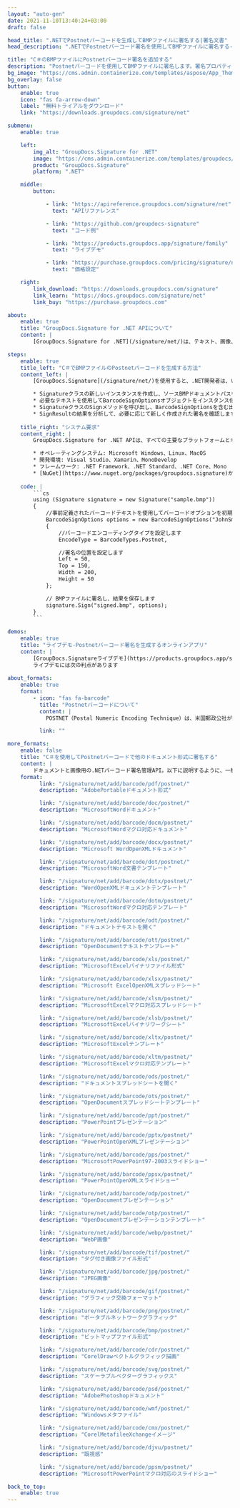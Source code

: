 ```yaml
---
layout: "auto-gen"
date: 2021-11-10T13:40:24+03:00
draft: false

head_title: ".NETでPostnetバーコードを生成してBMPファイルに署名する|署名文書"
head_description: ".NETでPostnetバーコード署名を使用してBMPファイルに署名する-人気のあるビジネスドキュメントや画像ファイル形式にバーコードを追加します."

title: "C＃のBMPファイルにPostnetバーコード署名を追加する"
description: "Postnetバーコードを使用してBMPファイルに署名します。署名プロパティを操作し、ニーズに合ったドキュメント内で高度な署名オプションを設定します."
bg_image: "https://cms.admin.containerize.com/templates/aspose/App_Themes/V3/images/bg/header1.png"
bg_overlay: false
button:
    enable: true
    icon: "fas fa-arrow-down"
    label: "無料トライアルをダウンロード"
    link: "https://downloads.groupdocs.com/signature/net"

submenu:
    enable: true

    left:
        img_alt: "GroupDocs.Signature for .NET"
        image: "https://cms.admin.containerize.com/templates/groupdocs/images/product-logos/90x90-noborder/groupdocs-signature-net.png"
        product: "GroupDocs.Signature"
        platform: ".NET"

    middle:
        button:

            - link: "https://apireference.groupdocs.com/signature/net"
              text: "APIリファレンス"

            - link: "https://github.com/groupdocs-signature"
              text: "コード例"

            - link: "https://products.groupdocs.app/signature/family"
              text: "ライブデモ"

            - link: "https://purchase.groupdocs.com/pricing/signature/net"
              text: "価格設定"

    right:
        link_download: "https://downloads.groupdocs.com/signature"
        link_learn: "https://docs.groupdocs.com/signature/net"
        link_buy: "https://purchase.groupdocs.com"

about:
    enable: true
    title: "GroupDocs.Signature for .NET APIについて"
    content: |
        [GroupDocs.Signature for .NET](/signature/net/)は、テキスト、画像、バーコード、スタンプ、フォームフィールド、QRコード、メタデータなどのさまざまな署名タイプを使用してデジタルドキュメントに電子署名するネイティブ.NETAPIです。ユーザーは、PDF、Microsoft Word、Excelワークシート、PowerPointプレゼンテーション、Adobe Photoshop、メタファイル、および画像ファイル形式内のデジタル署名を追加、編集、検証、削除、および検索でき、必要に応じて署名プロパティをカスタマイズするための追加サポートがあります。

steps:
    enable: true
    title_left: "C＃でBMPファイルのPostnetバーコードを生成する方法"
    content_left: |
        [GroupDocs.Signature](/signature/net/)を使用すると、.NET開発者は、いくつかの簡単な手順を実行することで、アプリケーション内のBMPファイルにPostnetバーコードを簡単に追加できます。

        * Signatureクラスの新しいインスタンスを作成し、ソースBMPドキュメントパスをコンストラクターパラメーターとして渡します。
        * 必要なテキストを使用してBarcodeSignOptionsオブジェクトをインスタンス化し、EncodeTypeプロパティをPostnetに設定します。
        * SignatureクラスのSignメソッドを呼び出し、BarcodeSignOptionsを含む出力BMPファイル名を渡します。
        * SignResultの結果を分析して、必要に応じて新しく作成された署名を確認します。
        
    title_right: "システム要求"
    content_right: |
        GroupDocs.Signature for .NET APIは、すべての主要なプラットフォームとオペレーティングシステムでサポートされています。以下のコードを実行する前に、システムに次の前提条件がインストールされていることを確認してください。

        * オペレーティングシステム: Microsoft Windows、Linux、MacOS
        * 開発環境: Visual Studio、Xamarin、MonoDevelop
        * フレームワーク: .NET Framework、.NET Standard、.NET Core、Mono
        * [NuGet](https://www.nuget.org/packages/groupdocs.signature)からGroupDocs.Signaturefor.NETの最新バージョンをダウンロードします
        
    code: |
        ```cs
        using (Signature signature = new Signature("sample.bmp"))
        {
            //事前定義されたバーコードテキストを使用してバーコードオプションを初期化します
            BarcodeSignOptions options = new BarcodeSignOptions("JohnSmith")
            {
                //バーコードエンコーディングタイプを設定します
                EncodeType = BarcodeTypes.Postnet,

                //署名の位置を設定します
                Left = 50,
                Top = 150,
                Width = 200,
                Height = 50
            };

            // BMPファイルに署名し、結果を保存します 
            signature.Sign("signed.bmp", options);
        }
        ```
        
demos:
    enable: true
    title: "ライブデモ-Postnetバーコード署名を生成するオンラインアプリ"
    content: |
        [GroupDocs.Signatureライブデモ](https://products.groupdocs.app/signature/family)サイトにアクセスして、今すぐPostnetバーコードをBMPファイルに追加します。  
        ライブデモには次の利点があります
        
about_formats:
    enable: true
    format:
        - icon: "fas fa-barcode"
          title: "Postnetバーコードについて"
          content: |
            POSTNET（Postal Numeric Encoding Technique）は、米国郵政公社が郵便物の送付を支援するために使用するバーコード記号です。

          link: ""

more_formats:
    enable: false
    title: "C＃を使用してPostnetバーコードで他のドキュメント形式に署名する"
    content: |
        ドキュメントと画像用の.NETバーコード署名管理API。以下に説明するように、一般的なファイル形式のいくつかにバーコード署名を追加します。
    format: 
          link: "/signature/net/add/barcode/pdf/postnet/"
          description: "AdobePortableドキュメント形式"

          link: "/signature/net/add/barcode/doc/postnet/"
          description: "MicrosoftWordドキュメント"

          link: "/signature/net/add/barcode/docm/postnet/"
          description: "MicrosoftWordマクロ対応ドキュメント"

          link: "/signature/net/add/barcode/docx/postnet/"
          description: "Microsoft WordOpenXMLドキュメント"

          link: "/signature/net/add/barcode/dot/postnet/"
          description: "MicrosoftWord文書テンプレート"

          link: "/signature/net/add/barcode/dotx/postnet/"
          description: "WordOpenXMLドキュメントテンプレート"

          link: "/signature/net/add/barcode/dotm/postnet/"
          description: "MicrosoftWordマクロ対応テンプレート"       

          link: "/signature/net/add/barcode/odt/postnet/"
          description: "ドキュメントテキストを開く"

          link: "/signature/net/add/barcode/ott/postnet/"
          description: "OpenDocumentテキストテンプレート"

          link: "/signature/net/add/barcode/xls/postnet/"
          description: "MicrosoftExcelバイナリファイル形式"

          link: "/signature/net/add/barcode/xlsx/postnet/"
          description: "Microsoft ExcelOpenXMLスプレッドシート"

          link: "/signature/net/add/barcode/xlsm/postnet/"
          description: "MicrosoftExcelマクロ対応スプレッドシート"

          link: "/signature/net/add/barcode/xlsb/postnet/"
          description: "MicrosoftExcelバイナリワークシート"

          link: "/signature/net/add/barcode/xltx/postnet/"
          description: "MicrosoftExcelテンプレート"

          link: "/signature/net/add/barcode/xltm/postnet/"
          description: "MicrosoftExcelマクロ対応テンプレート"

          link: "/signature/net/add/barcode/ods/postnet/"
          description: "ドキュメントスプレッドシートを開く"

          link: "/signature/net/add/barcode/ots/postnet/"
          description: "OpenDocumentスプレッドシートテンプレート"

          link: "/signature/net/add/barcode/ppt/postnet/"
          description: "PowerPointプレゼンテーション"

          link: "/signature/net/add/barcode/pptx/postnet/"
          description: "PowerPointOpenXMLプレゼンテーション"

          link: "/signature/net/add/barcode/pps/postnet/"
          description: "MicrosoftPowerPoint97-2003スライドショー"

          link: "/signature/net/add/barcode/ppsx/postnet/"
          description: "PowerPointOpenXMLスライドショー"                              

          link: "/signature/net/add/barcode/odp/postnet/"
          description: "OpenDocumentプレゼンテーション"

          link: "/signature/net/add/barcode/otp/postnet/"
          description: "OpenDocumentプレゼンテーションテンプレート"

          link: "/signature/net/add/barcode/webp/postnet/"
          description: "WebP画像"

          link: "/signature/net/add/barcode/tif/postnet/"
          description: "タグ付き画像ファイル形式"

          link: "/signature/net/add/barcode/jpg/postnet/"
          description: "JPEG画像"

          link: "/signature/net/add/barcode/gif/postnet/"
          description: "グラフィック交換フォーマット"

          link: "/signature/net/add/barcode/png/postnet/"
          description: "ポータブルネットワークグラフィック"

          link: "/signature/net/add/barcode/bmp/postnet/"
          description: "ビットマップファイル形式"

          link: "/signature/net/add/barcode/cdr/postnet/"
          description: "CorelDrawベクトルグラフィック描画"

          link: "/signature/net/add/barcode/svg/postnet/"
          description: "スケーラブルベクターグラフィックス"

          link: "/signature/net/add/barcode/psd/postnet/"
          description: "AdobePhotoshopドキュメント"

          link: "/signature/net/add/barcode/wmf/postnet/"
          description: "Windowsメタファイル"        

          link: "/signature/net/add/barcode/cmx/postnet/"
          description: "CorelMetafileeXchangeイメージ"

          link: "/signature/net/add/barcode/djvu/postnet/"
          description: "既視感"

          link: "/signature/net/add/barcode/ppsm/postnet/"
          description: "MicrosoftPowerPointマクロ対応のスライドショー"

back_to_top:
    enable: true
---
```

